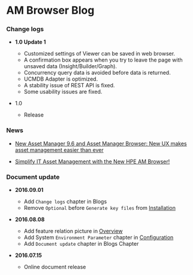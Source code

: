 # AM Browser Blog

### Change logs

- **1.0 Update 1**
    - Customized settings of Viewer can be saved in web browser.
    - A confirmation box appears when you try to leave the page with unsaved data (Insight/Builder/Graph).
    - Concurrency query data is avoided before data is returned.
    - UCMDB Adapter is optimized.
    - A stability issue of REST API is fixed.
    - Some usability issues are fixed.

- 1.0
    - Release

### News

- [New Asset Manager 9.6 and Asset Manager Browser: New UX makes asset management easier than ever](http://community.hpe.com/t5/IT-Service-Management/New-Asset-Manager-9-6-and-Asset-Manager-Browser-New-UX-makes/ba-p/6877256#.V4QgqvkrKM8 )

- [Simplify IT Asset Management with the New HPE AM Browser!](http://community.hpe.com/t5/IT-Service-Management/Simplify-IT-Asset-Management-with-the-New-HPE-AM-Browser/ba-p/6875562)



### Document update

- **2016.09.01**

    - Add `Change logs` chapter in Blogs
    - Remove `Optional` before `Generate key files` from [Installation](start/installation/#installation-of-am-rest-service-for-the-first-time)

- **2016.08.08**

    - Add feature relation picture in [Overview](/#features)
    - Add System `Environment Parameter` chapter in [Configuration](start/configuration/#environment-parameters)
    - Add `Document update` chapter in Blogs Chapter

- **2016.07.15**

    - Online document release